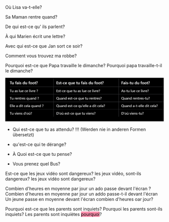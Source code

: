 Où Lisa va-t-elle?

Sa Maman rentre quand?

De qui est-ce qu' ils parlent?

À qui Marien écrit une lettre?

Avec qui est-ce que Jan sort ce soir?

Comment vous trouvez ma robbe?

Pourquoi est-ce que Papa travaille le dimanche?
Pourquoi papa travaille-t-il le dimanche?

![attachments/Pasted image 20230119135645.png](../../../../docs/images/Pasted%20image%2020230119135645.png)

- Qui est-ce que tu as attendu? !!! (Werden nie in anderen Formen übersetzt)

- qu'est-ce qui te dérange?

- À Quoi est-ce que tu pense?

- Vous prenez quel Bus?



Est-ce que les jeux vidéo sont dangereux?
les jeux vidéo, sont-ils dangereux?
les jeux vidéo sont dangereux?

Combien d'heures en moyenne par jour un ado passe devant l'écran ?
Combien d'heures en moyenne par jour un addo passe-t-il devant l'écran
Un jeune passe en moyenne devant l'écran combien d'heures oar jour?

Pourquoi est-ce que les parents sont inquiets?
Pourquoi les parents sont-ils inquiets? 
Les parents sont inquiètes <mark style="background: #FF5582A6;">pourquoi</mark>? 



